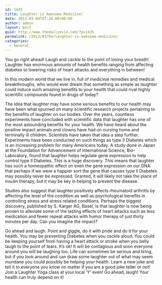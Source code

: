 ```yaml
---
id: 1435
title: Laughter is Awesome Medicine!
date: 2013-03-04T07:24:00+00:00
author: admin
layout: post
guid: http://www.thedailyevie.com/?p=1435
permalink: /2013/03/04/laughter-is-awesome-medicine/
categories:
  - General
---
```

You go right ahead! Laugh and cackle to the point of losing your breath! Laughter has enormous amounts of health benefits ranging from affecting diabetes to lowering risks of heart attacks and everything in between!

In this modern world that we live in, full of medicinal remedies and medical breakthroughs, who would ever dream that something as simple as laughter could induce such amazing benefits to your health that could rival highly scientific compounds found in drugs of today?

The idea that laughter may have some serious benefits to our health may have been what spurned on many scientific research projects pertaining to the benefits of laughter on our bodies. Over the years, countless experiments have concluded with scientific data that laughter has one of the most astounding benefits for your health. We have heard about the positive impact animals and clowns have had on nursing home and terminally ill children. Scientists have taken that idea a step further. Experiments have been conducted on such things as type II Diabetes which is an increasing problem for many Americans today. A study done in Japan at the Foundation for Advancement of International Science, Bio-Laboratory, found that laughter helps regulate gene expression to help control type II Diabetes. This is a huge discovery. This means that laughter has such a homeopathic effect on even the gene expression on our DNA that perhaps if we were a happier sort the gene that causes type II Diabetes may possibly never be expressed. Granted, it will likely not take the place of insulin therapy, but it may be key in helping to prevent the disease.

Studies also suggest that laughter positively affects rheumatoid arthritis by affecting the level of the condition as well as psychological benefits in controlling stress and stress related conditions. Perhaps the biggest discovery, published by S. Karger AG, Basel, is that laughter is now being proven to alleviate some of the lasting effects of heart attacks such as less medication and fewer repeat attacks with humor therapy of just thirty minutes per day. Can you imagine the impact?

Go ahead and laugh. Point and giggle, do it with pride and do it for your health. You may be preventing Diabetes when you cackle aloud. You could be keeping yourself from having a heart attack or stroke when you belly laugh to the point of tears. It’s ok! It will be contagious and soon everyone around you will be laughing too. Life can sometimes be serious and tiring, but if you look around and can draw some laughter out of what may seem mundane you could possibly be helping your health. Learn a new joke and tell it to everyone you know no matter if you are a good joke teller or not! Join a Laughter Yoga class at your local ‘Y’ even! Go ahead, laugh! Your health can truly depend on it!